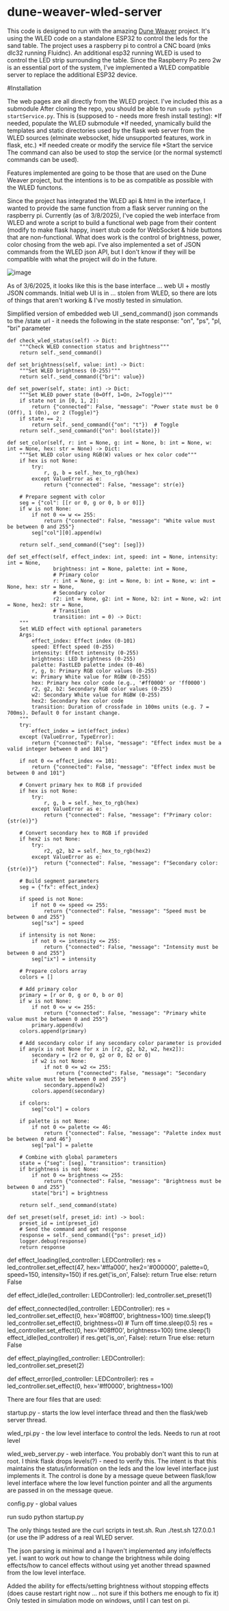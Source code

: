 # dune-weaver-wled-server

This code is designed to run with the amazing [Dune Weaver](https://github.com/tuanchris/dune-weaver) project.  It's using the WLED code on a standalone ESP32 to control the leds for the sand table.   The project uses a raspberry pi to control a CNC board (mks dlc32 running Fluidnc).   An additional esp32 running WLED is used to control the LED strip surrounding the table.    Since the Raspberry Po zero 2w is an essential port of the system, I've implemented a WLED compatible server to replace the additional ESP32 device. 

#Installation

The web pages are all directly from the WLED project.  I've included this as a submodule  After cloning the repo, you should be able to run ```sudo python startService.py```.  This is (supposed to - needs more fresh install testing):
*If needed, populate the WLED submodule 
*If needed, ynamically build the templates and static directories used by the flask web server from the WLED sources (elminate websocket, hide unsupported features, work in flask, etc.) 
*If needed create or modify the service file
*Start the service
The command can also be used to stop the service (or the normal systemctl commands can be used).


Features implemented are going to be those that are used on the Dune Weaver project, but the intentions is to be as compatible as possible with the WLED functons.

Since the project has integrated the WLED api & html in the interface, I wanted to provide the same function from a flask server running on the raspberry pi.   Currently (as of 3/8/2025), I've copied the web interface from WLED and wrote a script to build a functional web page from their content (modify to make flask happy, insert stub code for WebSocket & hide buttons that are non-functional.   What does work is the control of brightness, power, color chosing from the web api.   I've also implemented a set of JSON commands from the WLED json API, but I don't know if they will be compatible with what the project will do in the future.


![image](https://github.com/user-attachments/assets/e7e116eb-890b-4bba-abfd-04471f5961ea)

As of 3/6/2025, it looks like this is the base interface ... web UI + mostly JSON commands.    Initial web UI is in ... stolen from WLED, so there are lots of things that aren't working & I've mostly tested in simulation.

Simplified version of embedded web UI
  _send_command()  json commands to the /state url - it needs the following in the state response:
"on", "ps", "pl, "bri" parameter


    def check_wled_status(self) -> Dict:
        """Check WLED connection status and brightness"""
        return self._send_command()

    def set_brightness(self, value: int) -> Dict:
        """Set WLED brightness (0-255)"""
        return self._send_command({"bri": value})

    def set_power(self, state: int) -> Dict:
        """Set WLED power state (0=Off, 1=On, 2=Toggle)"""
        if state not in [0, 1, 2]:
            return {"connected": False, "message": "Power state must be 0 (Off), 1 (On), or 2 (Toggle)"}
        if state == 2:
            return self._send_command({"on": "t"})  # Toggle
        return self._send_command({"on": bool(state)})

    def set_color(self, r: int = None, g: int = None, b: int = None, w: int = None, hex: str = None) -> Dict:
        """Set WLED color using RGB(W) values or hex color code"""
        if hex is not None:
            try:
                r, g, b = self._hex_to_rgb(hex)
            except ValueError as e:
                return {"connected": False, "message": str(e)}

        # Prepare segment with color
        seg = {"col": [[r or 0, g or 0, b or 0]]}
        if w is not None:
            if not 0 <= w <= 255:
                return {"connected": False, "message": "White value must be between 0 and 255"}
            seg["col"][0].append(w)

        return self._send_command({"seg": [seg]})

    def set_effect(self, effect_index: int, speed: int = None, intensity: int = None, 
                   brightness: int = None, palette: int = None,
                   # Primary color
                   r: int = None, g: int = None, b: int = None, w: int = None, hex: str = None,
                   # Secondary color
                   r2: int = None, g2: int = None, b2: int = None, w2: int = None, hex2: str = None,
                   # Transition
                   transition: int = 0) -> Dict:
        """
        Set WLED effect with optional parameters
        Args:
            effect_index: Effect index (0-101)
            speed: Effect speed (0-255)
            intensity: Effect intensity (0-255)
            brightness: LED brightness (0-255)
            palette: FastLED palette index (0-46)
            r, g, b: Primary RGB color values (0-255)
            w: Primary White value for RGBW (0-255)
            hex: Primary hex color code (e.g., '#ff0000' or 'ff0000')
            r2, g2, b2: Secondary RGB color values (0-255)
            w2: Secondary White value for RGBW (0-255)
            hex2: Secondary hex color code
            transition: Duration of crossfade in 100ms units (e.g. 7 = 700ms). Default 0 for instant change.
        """
        try:
            effect_index = int(effect_index)
        except (ValueError, TypeError):
            return {"connected": False, "message": "Effect index must be a valid integer between 0 and 101"}

        if not 0 <= effect_index <= 101:
            return {"connected": False, "message": "Effect index must be between 0 and 101"}

        # Convert primary hex to RGB if provided
        if hex is not None:
            try:
                r, g, b = self._hex_to_rgb(hex)
            except ValueError as e:
                return {"connected": False, "message": f"Primary color: {str(e)}"}

        # Convert secondary hex to RGB if provided
        if hex2 is not None:
            try:
                r2, g2, b2 = self._hex_to_rgb(hex2)
            except ValueError as e:
                return {"connected": False, "message": f"Secondary color: {str(e)}"}

        # Build segment parameters
        seg = {"fx": effect_index}
        
        if speed is not None:
            if not 0 <= speed <= 255:
                return {"connected": False, "message": "Speed must be between 0 and 255"}
            seg["sx"] = speed
        
        if intensity is not None:
            if not 0 <= intensity <= 255:
                return {"connected": False, "message": "Intensity must be between 0 and 255"}
            seg["ix"] = intensity

        # Prepare colors array
        colors = []
        
        # Add primary color
        primary = [r or 0, g or 0, b or 0]
        if w is not None:
            if not 0 <= w <= 255:
                return {"connected": False, "message": "Primary white value must be between 0 and 255"}
            primary.append(w)
        colors.append(primary)
        
        # Add secondary color if any secondary color parameter is provided
        if any(x is not None for x in [r2, g2, b2, w2, hex2]):
            secondary = [r2 or 0, g2 or 0, b2 or 0]
            if w2 is not None:
                if not 0 <= w2 <= 255:
                    return {"connected": False, "message": "Secondary white value must be between 0 and 255"}
                secondary.append(w2)
            colors.append(secondary)

        if colors:
            seg["col"] = colors

        if palette is not None:
            if not 0 <= palette <= 46:
                return {"connected": False, "message": "Palette index must be between 0 and 46"}
            seg["pal"] = palette

        # Combine with global parameters
        state = {"seg": [seg], "transition": transition}
        if brightness is not None:
            if not 0 <= brightness <= 255:
                return {"connected": False, "message": "Brightness must be between 0 and 255"}
            state["bri"] = brightness

        return self._send_command(state)

    def set_preset(self, preset_id: int) -> bool:
        preset_id = int(preset_id)
        # Send the command and get response
        response = self._send_command({"ps": preset_id})
        logger.debug(response)
        return response

def effect_loading(led_controller: LEDController):
    res = led_controller.set_effect(47, hex='#ffa000', hex2='#000000', palette=0, speed=150, intensity=150)
    if res.get('is_on', False):
        return True
    else:
        return False

def effect_idle(led_controller: LEDController):
    led_controller.set_preset(1)

def effect_connected(led_controller: LEDController):
    res = led_controller.set_effect(0, hex='#08ff00', brightness=100)
    time.sleep(1)
    led_controller.set_effect(0, brightness=0)  # Turn off
    time.sleep(0.5)
    res = led_controller.set_effect(0, hex='#08ff00', brightness=100)
    time.sleep(1)
    effect_idle(led_controller)
    if res.get('is_on', False):
        return True
    else:
        return False

def effect_playing(led_controller: LEDController):
    led_controller.set_preset(2)

def effect_error(led_controller: LEDController):
    res = led_controller.set_effect(0, hex='#ff0000', brightness=100)


There are four files that are used:  

startup.py  - starts the low level interface thread and then the flask/web server thread.

wled_rpi.py - the low level interface to control the leds.   Needs to run at root level

wled_web_server.py - web interface.  You probably don't want this to run at root.   I think flask drops levels(?) - need to verify this.    The intent is that this maintains the status/information on the leds and the low level interface just implements it.   The control is done by a message queue between flask/low level interface where the low level function pointer and all the arguments are passed in on the message queue. 

config.py - global values

run sudo python startup.py

The only things tested are the curl scripts in test.sh.  Run ./test.sh 127.0.0.1   (or use the IP address of a real WLED server.

The json parsing is minimal and a I haven't implemented any info/effects yet.   I want to work out how to change the brightness while doing effects/how to cancel effects without using yet another thread spawned from the low level interface.

Added the ability for effects/setting brightness without stopping effects (does cause restart right now ... not sure if this bothers me enough to fix it)  Only tested in simulation mode on windows, until I can test on pi.


